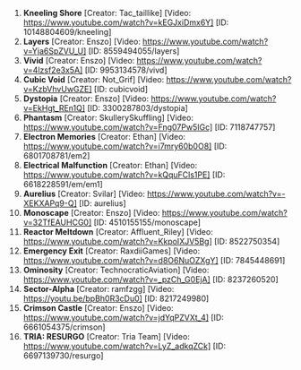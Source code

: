 
1. **Kneeling Shore** [Creator: Tac_taillike] [Video: https://www.youtube.com/watch?v=kEGJxiDmx6Y] [ID: 10148804609/kneeling]
2. **Layers** [Creator: Enszo] [Video: https://www.youtube.com/watch?v=Yja6SpZVU_U] [ID: 8559494055/layers]
3. **Vivid** [Creator: Enszo] [Video: https://www.youtube.com/watch?v=4lzsf2e3x5A] [ID: 9953134578/vivd]
4. **Cubic Void** [Creator: Not_Grif] [Video: https://www.youtube.com/watch?v=KzbVhvUwGZE] [ID: cubicvoid] 
5. **Dystopia** [Creator: Enszo] [Video: https://www.youtube.com/watch?v=EkHgt_REn1Q] [ID: 3300287803/dystopia]
6. **Phantasm** [Creator: SkullerySkuffling] [Video: https://www.youtube.com/watch?v=Fng07Pw5IGc] [ID: 7118747757]
7. **Electron Memories** [Creator: Ethan] [Video: https://www.youtube.com/watch?v=i7mry60b0O8] [ID: 6801708781/em2] 
8. **Electrical Malfunction** [Creator: Ethan] [Video: https://www.youtube.com/watch?v=kQquFCls1PE] [ID: 6618228591/em/em1] 
9. **Aurelius** [Creator: Svilar] [Video: https://www.youtube.com/watch?v=-XEKXAPq9-Q] [ID: aurelius]
10. **Monoscape** [Creator: Enszo] [Video: https://www.youtube.com/watch?v=32TfEAUHCG0] [ID: 4510155155/monoscape]
11. **Reactor Meltdown** [Creator: Affluent_Riley] [Video: https://www.youtube.com/watch?v=KkpoIXJV5Bg] [ID: 8522750354]
12. **Emergency Exit** [Creator: RaxdiiGames] [Video: https://www.youtube.com/watch?v=d8O6NuOZXgY] [ID: 7845448691]
13. **Ominosity** [Creator: TechnocraticAviation] [Video: https://www.youtube.com/watch?v=_pzCh_G0EjA] [ID: 8237260520]
14. **Sector-Alpha** [Creator: ramfzgg] [Video: https://youtu.be/bpBh0R3cDu0] [ID: 8217249980]
15. **Crimson Castle** [Creator: Enszo] [Video: https://www.youtube.com/watch?v=jdYqPZVXt_4] [ID: 6661054375/crimson]
16. **TRIA: RESURGO** [Creator: Tria Team] [Video: https://www.youtube.com/watch?v=LyZ_adkqZCk] [ID: 6697139730/resurgo] 
